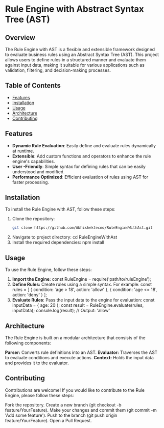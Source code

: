 # Rule Engine with Abstract Syntax Tree (AST)

## Overview

The Rule Engine with AST is a flexible and extensible framework designed to evaluate business rules using an Abstract Syntax Tree (AST). This project allows users to define rules in a structured manner and evaluate them against input data, making it suitable for various applications such as validation, filtering, and decision-making processes.

## Table of Contents

- [Features](#features)
- [Installation](#installation)
- [Usage](#usage)
- [Architecture](#architecture)
- [Contributing](#contributing)

## Features

- **Dynamic Rule Evaluation**: Easily define and evaluate rules dynamically at runtime.
- **Extensible**: Add custom functions and operators to enhance the rule engine's capabilities.
- **User -Friendly**: Simple syntax for defining rules that can be easily understood and modified.
- **Performance Optimized**: Efficient evaluation of rules using AST for faster processing.

## Installation

To install the Rule Engine with AST, follow these steps:

1. Clone the repository:
   ```bash
   git clone https://github.com/Abhishektecno/RuleEngineWithAst.git
2. Navigate to project directory:
   cd RuleEngineWithAst
3. Install the required dependencies:
   npm install
## Usage
To use the Rule Engine, follow these steps:

1. **Import the Engine:**
   const RuleEngine = require('path/to/ruleEngine');
2. **Define Rules:** Create rules using a simple syntax. For example:
   const rules = [
    { condition: 'age > 18', action: 'allow' },
    { condition: 'age <= 18', action: 'deny' }
    ];
3.  **Evaluate Rules:** Pass the input data to the engine for evaluation:
    const inputData = { age: 20 };
    const result = RuleEngine.evaluate(rules, inputData);
    console.log(result); // Output: 'allow'

## Architecture
The Rule Engine is built on a modular architecture that consists of the following components:

**Parser:** Converts rule definitions into an AST.
**Evaluator:** Traverses the AST to evaluate conditions and execute actions.
**Context:** Holds the input data and provides it to the evaluator.

## Contributing
Contributions are welcome! If you would like to contribute to the Rule Engine, please follow these steps:

Fork the repository.
Create a new branch (git checkout -b feature/YourFeature).
Make your changes and commit them (git commit -m 'Add some feature').
Push to the branch (git push origin feature/YourFeature).
Open a Pull Request.
